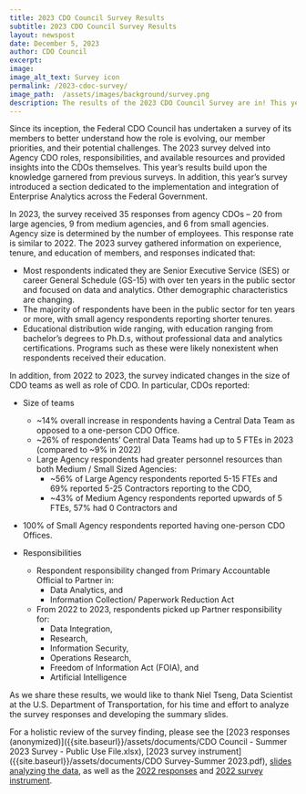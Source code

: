 ```yaml
---
title: 2023 CDO Council Survey Results
subtitle: 2023 CDO Council Survey Results
layout: newspost
date: December 5, 2023
author: CDO Council
excerpt:
image: 
image_alt_text: Survey icon
permalink: /2023-cdoc-survey/
image_path:  /assets/images/background/survey.png
description: The results of the 2023 CDO Council Survey are in! This year the survey explored Agency CDO roles, responsibilities, and available resources. Additionally, this year's survey introduced a section dedicated to the implementation and integration of Enterprise Analytics across the Federal Government.
---
```


Since its inception, the Federal CDO Council has undertaken a survey of its members to better understand how the role is evolving, our member priorities, and their potential challenges. The 2023 survey delved into Agency CDO roles, responsibilities, and available resources and provided insights into the CDOs themselves. This year’s results build upon the knowledge garnered from previous surveys. In addition, this year’s survey introduced a section dedicated to the implementation and integration of Enterprise Analytics across the Federal Government.

In 2023, the survey received 35 responses from agency CDOs – 20 from large agencies, 9 from medium agencies, and 6 from small agencies. Agency size is determined by the number of employees. This response rate is similar to 2022. The 2023 survey gathered information on experience, tenure, and education of members, and responses indicated that:

- Most respondents indicated they are Senior Executive Service (SES) or career General Schedule (GS-15) with over ten years in the public sector and focused on data and analytics. Other demographic characteristics are changing.
- The majority of respondents have been in the public sector for ten years or more, with small agency respondents reporting shorter tenures.
- Educational distribution wide ranging, with education ranging from bachelor’s degrees to Ph.D.s, without professional data and analytics certifications. Programs such as these were likely nonexistent when respondents received their education.

In addition, from 2022 to 2023, the survey indicated changes in the size of CDO teams as well as role of CDO. In particular, CDOs reported:

- Size of teams
  - ~14% overall increase in respondents having a Central Data Team as opposed to a one-person CDO Office.
  - ~26% of respondents’ Central Data Teams had up to 5 FTEs in 2023 (compared to ~9% in 2022)
  - Large Agency respondents had greater personnel resources than both Medium / Small Sized Agencies: 
    - ~56% of Large Agency respondents reported 5-15 FTEs and 69% reported 5-25 Contractors reporting to the CDO, 
    - ~43% of Medium Agency respondents reported upwards of 5 FTEs, 57% had 0 Contractors and
- 100% of Small Agency respondents reported having one-person CDO Offices.

- Responsibilities
  - Respondent responsibility changed from Primary Accountable Official to Partner in: 
    - Data Analytics, and
    - Information Collection/ Paperwork Reduction Act
  - From 2022 to 2023, respondents picked up Partner responsibility for: 
    - Data Integration,
    - Research,
    - Information Security,
    - Operations Research,
    - Freedom of Information Act (FOIA), and 
    - Artificial Intelligence

As we share these results, we would like to thank Niel Tseng, Data Scientist at the U.S. Department of Transportation, for his time and effort to analyze the survey responses and developing the summary slides.

For a holistic review of the survey finding, please see the [2023 responses (anonymized)]({{site.baseurl}}/assets/documents/CDO Council - Summer 2023 Survey - Public Use File.xlsx), [2023 survey instrument]({{site.baseurl}}/assets/documents/CDO Survey-Summer 2023.pdf), [slides analyzing the data]({{site.baseurl}}/assets/documents/cdoc_final_10_26_2023.pdf), as well as the [2022 responses]({{site.baseurl}}/assets/documents/cdo_survey_responses_2022_Public-file.xlsx) and [2022 survey instrument]({{site.baseurl}}/assets/documents/CDO_Council_-_January_2022_Survey.pdf).
